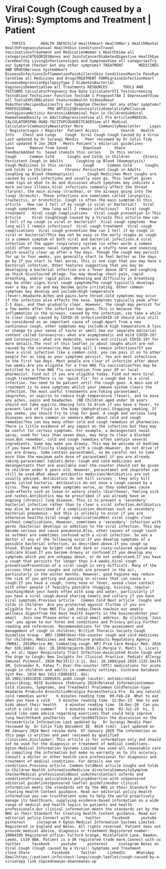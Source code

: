# Viral Cough (Cough caused by a Virus): Symptoms and Treatment | Patient

       TOPICS       HEALTH INFOChild HealthHeart HealthMen's HealthMental HealthPregnancySexual HealthSkin ConditionsTravel VaccinationsTreatment and MedicationWomen's HealthView all categoriesCATEGORIESBones and JointsCancerDiabetesDigestive HealthEye CareHealthy LivingInfectionsSigns and SymptomsView all categoriesTry our Symptom Checker Got any other symptoms? TREATMENT       MEDICINES AND DRUGSNervous SystemHeart DiseaseInfectionsInflammationPainkillersSkin ConditionsMuscle PainEye CareView all Medicines and DrugsTREATMENT FORMigraineInfectionHeart DiseaseDepressionEpilepsyType 2 DiabetesBacterial VaginosisDementiaView all Treatments RESOURCES       TOOLS AND TESTSBMI CalculatorPregnancy Due Date CalculatorSTI TestsScreening TestsBlood TestsLiver Function TestsAm I Pregnant?Am I Depressed?View all ToolsEXPLORELatest FeaturesHealth VideosAbout UsAuthorsRecipesQuizzesTry our Symptom Checker Got any other symptoms? PROFESSIONAL       PRO ARTICLESBronchiolitisOsmolalityMolluscum ContagiosumActinic KeratosisAbdominal Pain in ChildrenSubdural HaematomaObesity in AdultsDepressionView all Pro ArticlesMEDICAL CALCULATORSPHQ-9GAD-76CITGPCOGAUDITCAGEView all Medical CalculatorsCommunityNewsletter More       CommunityNewsletter    Login / RegisterLogin / Register  Patient Access  .       Search   Health Info    Chest and Lungs    Cough  Viral Cough Cough Caused by a Virus Last updated by Dr Surangi Mendis   Peer reviewed by Dr Colin Tidy  Last updated 9 Jan 2024   Meets Patient’s editorial guidelines            Save       Remove from Saved       Download      Share      FeedbackAdded to  Saved itemsIn this series    In this series:     Cough      Common Cold      Coughs and Colds in Children      Chronic Persistent Cough in Adults      Coughing up Blood (Haemoptysis)      Cough Medicines In this series     Cough      Common Cold      Coughs and Colds in Children      Chronic Persistent Cough in Adults      Coughing up Blood (Haemoptysis)      Cough Medicines Most coughs are caused by viral infections and usually soon go. This leaflet gives some tips on what to do and discusses which symptoms may indicate a more serious illness.Viral infections commonly affect the throat (larynx), the main airway (trachea), or the airways going into the lungs (bronchi). These infections are sometimes called laryngitis, tracheitis, or bronchitis. Cough is often the main symptom.In this article   How can I tell if my cough is viral or bacterial?   Viral cough symptoms   How long will I remain infectious?   Viral cough treatment   Viral cough complications   Viral cough prevention In This Article     Viral CoughCough Caused by a VirusIn this article How can I tell if my cough is viral or bacterial?  Viral cough symptoms  How long will I remain infectious?  Viral cough treatment  Viral cough complications  Viral cough prevention How can I tell if my cough is viral or bacterial?This may not be easy in the early stages as cough is a common symptom of both viral and bacterial infections.A viral infection of the upper respiratory system (in other words a common cold) often causes nasal symptoms such as a stuffy nose and sneezing which usually clear up after a few days. Though the cough may persist for up to four weeks, you generally start to feel better as the days go by.If you start to feel worse, this is one sign that you may have a bacterial infection. Other features suggesting that you may be developing a bacterial infection are a fever above 38°C and coughing up thick discoloured phlegm. You may develop chest pain, rapid breathing, and/or rapid pulse. Wheezing and difficulty in breathing may be other signs.Viral cough symptomsThe cough typically develops over a day or so and may become quite irritating. Other common symptoms may develop and include:High temperature (fever).Headache.Aches and pains.Sore throat.Cold symptoms may occur if the infection also affects the nose. Symptoms typically peak after 2-3 days, and then gradually clear. However, the cough may persist for a few weeks after the infection has gone. This is because the inflammation in the airways, caused by the infection, can take a while to clear.Cough caused by COVID-19 infectionCOVID-19 should also still be considered as an important cause of cough.Apart from a new continuous cough, other symptoms may include:A high temperature.A loss or change to your sense of taste or smell.See our separate editorial content called Coronavirus: what are asymptomatic and mild COVID-19? and Coronavirus: what are moderate, severe and critical COVID-19? for more details.The rest of this leaflet is about coughs which are not caused by the coronavirus.How long will I remain infectious?If you have a viral infection like a common cold, you can pass it on to other people for as long as your symptoms persist. You are most infectious in the first two days. Most people are clear of infection after about two weeks.Are you eligible for a free NHS flu vaccination?You may be entitled to a free NHS flu vaccination from your GP or local pharmacist. Find out if you are eligible today. Find out more Viral cough treatmentThere is no 'quick fix' for a cough due to a viral infection. You need to be patient until the cough goes. A main aim of treatment is to ease symptoms whilst your immune system clears the infection. The most useful treatments are:Taking paracetamol, ibuprofen, or aspirin to reduce high temperature (fever), and to ease any aches, pains and headaches. (NB Children aged under 16 years should not take aspirin.)Having lots to drink if you have a fever, to prevent lack of fluid in the body (dehydration).Stopping smoking. If you smoke, you should try to stop for good. A cough and serious lung diseases are more common in smokers.What about cold and cough remedies?You can buy many other cold and cough remedies at pharmacies. There is little evidence of any impact on the infection but they may be useful for certain symptoms. For example, a decongestant nasal spray, used for less than seven days, may help to clear a blocked nose.But remember, cold and cough remedies often contain several ingredients. Some may make you drowsy. This may be welcome at bedtime if you have difficulty sleeping with a cough.However, do not drive if you are drowsy. Some contain paracetamol, so be careful not to take more than the maximum safe dose of paracetamol if you are already taking paracetamol tablets.Note: Cough and cold medicines and decongestants that are available over-the-counter should not be given to children under 6 years old. However, paracetamol and ibuprofen can still be used.What about antibiotic medicines?Antibiotics are not usually advised. Antibiotics do not kill viruses - they only kill germs called bacteria. Antibiotics do not ease a cough caused by a virus. They may even make symptoms worse, as they sometimes cause side-effects such as loose or watery stools (diarrhoea), feeling sick and rashes.Antibiotics may be prescribed if you already have an ongoing (chronic) lung disease. This is to prevent a 'secondary' bacterial infection rather than to clear a viral infection.Antibiotics may also be prescribed if a complication develops such as secondary bacterial pneumonia - but this is unlikely to occur if you are otherwise healthy.Viral cough complicationsMost viral coughs clear without complications. However, sometimes a 'secondary' infection with germs (bacteria) develops in addition to the viral infection. This may become serious and cause pneumonia.Also, other causes of cough (such as asthma) are sometimes confused with a viral infection. So see a doctor if any of the following occur:If you develop symptoms of a possible bacterial infection, as described above.If you cough up blood. Blood may be bright red but dark or rusty-coloured sputum may indicate blood.If you become drowsy or confused.If you develop any symptoms which you are unhappy about, or do not understand.If you have a cough that persists for longer than 3-4 weeks.Viral cough preventionPrevention of a viral cough is very difficult. Many of the viruses that cause coughs and colds are present in the air, particularly in the winter months. However, good hygiene may reduce the risk of you getting and passing on viruses that can cause a cough:If you have a cough, runny nose or fever, avoid close contact with other people if feasibly possible (hugging, kissing, regular touching)Wash your hands often with soap and water, particularly if you have a viral cough.Avoid sharing towels and cutlery if you have viral symptoms.Previous article   Common Cold Next article  Coughs and Colds in Children  Are you protected against flu?See if you are eligible for a free NHS flu jab today.Check nowJoin our weekly wellness digestfrom the best health experts in the businessEnter your email   Join now Please enter a valid email address. By clicking ‘Join now’ you agree to our Terms and conditions and Privacy policy.Further reading and references  Recommendations for the assessment and management of cough in children; British Thoracic Society Cough Guideline Group - BMJ (2008)Over-the-counter cough and cold medicines for children; Medicines and Healthcare products Regulatory Agency (MHRA), 2014Morice AH; Combating cough. NPJ Prim Care Respir Med. 2016 Mar 326:16012. doi: 10.1038/npjpcrm.2016.12.Murgia V, Manti S, Licari A, et al; Upper Respiratory Tract Infection-Associated Acute Cough and the Urge to Cough: New Insights for Clinical Practice. Pediatr Allergy Immunol Pulmonol. 2020 Mar33(1):3-11. doi: 10.1089/ped.2019.1135.Smith SM, Schroeder K, Fahey T; Over-the-counter (OTC) medications for acute cough in children and adults in community settings. Cochrane Database Syst Rev. 2014 Nov 2411:CD001831. doi: 10.1002/14651858.CD001831.pub5.Cough (acute): antimicrobial prescribing; NICE Guidance (February 2019)Related InformationCommon Cold (Causes, Symptoms, and Treatment) ProCommon ColdTension-type Headache ProAcute BronchitisMeralgia Paraesthetica Pro  Do any natural cold remedies work?    6 minutes reading time  09-Feb-24  What to eat when you have a cold    5 minutes reading time  22-Dec-23  How to ask kids about their health    4 minutes reading time  18-Dec-20  Can you catch a cold in summer?    5 minutes reading time  02-Jul-19  hi, I would like some advice regarding exercises that could help improve lung healththank youCharles   charles99475Join the discussion on the forumsArticle Information Last updated by   Dr Surangi Mendis Peer reviewed by  Dr Colin Tidy Document ID  4628 (v42)  Last updated on   09 January 2024 Next review date  07 January 2029 The information on this page is written and peer reviewed by qualified clinicians.Disclaimer: This article is for information only and should not be used for the diagnosis or treatment of medical conditions. Egton Medical Information Systems Limited has used all reasonable care in compiling the information but make no warranty as to its accuracy. Consult a doctor or other health care professional for diagnosis and treatment of medical conditions. For details see our conditions.Previous article  Common ColdNext article Coughs and Colds in Children Health informationMedicine directoryCommunitySymptom CheckerMedical professionalsAbout usAuthorsContact usTerms and conditionsPrivacy policyCookie policyAdvertise with usSponsored editorial guidelinesSponsored leaflet guidelinesOur clinical information meets the standards set by the NHS in their Standard for Creating Health Content guidance. Read our editorial policy.Health information you can trustPatient aims to help the world proactively manage its healthcare, supplying evidence-based information on a wide range of medical and health topics to patients and health professionals.Our clinical information meets the standards set by the NHS in their Standard for Creating Health Content guidance. Read our editorial policy.Connect with us    twitter     facebook     youtube     pinterest     instagram © Egton Medical Information Systems Limited. Registered in England and Wales. All rights reserved. Patient does not provide medical advice, diagnosis or treatment.Registered number: 10004395 Registered office: Fulford Grange, Micklefield Lane, Rawdon, Leeds, LS19 6BA. Patient is a UK registered trade mark.Connect with us    twitter     facebook     youtube     pinterest     instagram Notes on Viral Cough (Cough caused by a Virus): Symptoms and Treatment     close Share          Facebook     Twitter     LinkedIn     WhatsApp     Emailhttps://patient.info/chest-lungs/cough-leaflet/cough-caused-by-a-virusCopy link Copiednewnav-downnewnav-up


